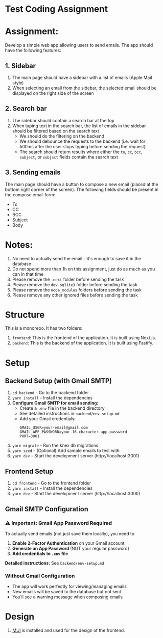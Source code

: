 # Test Coding Assignment

# Assignment:
Develop a simple web app allowing users to send emails. The app should have the following features:  
## 1. Sidebar
1. The main page should have a sidebar with a list of emails (Apple Mail style)
2. When selecting an email from the sidebar, the selected email should be displayed on the right side of the screen

## 2. Search bar
1. The sidebar should contain a search bar at the top
2. When typing text in the search bar, the list of emails in the sidebar should be filtered based on the search text
   * We should do the filtering on the backend
   * We should debounce the requests to the backend (i.e. wait for 500ms after the user stops typing before sending the request)
   * The search should return results where either the `to`, `cc`, `bcc`, `subject`, or `subject` fields contain the search text

## 3. Sending emails
The main page should have a button to compose a new email (placed at the bottom right corner of the screen). The following fields should be present in the compose email form:
   * To
   * CC
   * BCC
   * Subject
   * Body


# Notes:
1. No need to actually send the email - it's enough to save it in the database
2. Do not spend more than 1h on this assignment, just do as much as you can in that time
3. Please remove the `.next` folder before sending the task
4. Please remove the `dev.sqlite3` folder before sending the task
5. Please remove the `node_modules` folders before sending the task
6. Please remove any other ignored files before sending the task

# Structure
This is a monorepo. It has two folders:  
1. `frontend`: This is the frontend of the application. It is built using Next.js.  
2. `backend`: This is the backend of the application. It is built using Fastify.

# Setup

## Backend Setup (with Gmail SMTP)
1. `cd backend` - Go to the backend folder
2. `yarn install` - Install the dependencies
3. **Configure Gmail SMTP for email sending:**
   - Create a `.env` file in the backend directory
   - See detailed instructions in `backend/env-setup.md`
   - Add your Gmail credentials:
     ```env
     GMAIL_USER=your-email@gmail.com
     GMAIL_APP_PASSWORD=your-16-character-app-password
     PORT=3001
     ```
4. `yarn migrate` - Run the knex db migrations
5. `yarn seed` - (Optional) Add sample emails to test with
6. `yarn dev` - Start the development server (http://localhost:3001)

## Frontend Setup
1. `cd frontend` - Go to the frontend folder
2. `yarn install` - Install the dependencies
3. `yarn dev` - Start the development server (http://localhost:3000)

## Gmail SMTP Configuration

### ⚠️ Important: Gmail App Password Required

To actually send emails (not just save them locally), you need to:

1. **Enable 2-Factor Authentication** on your Gmail account
2. **Generate an App Password** (NOT your regular password)
3. **Add credentials to `.env` file**

**Detailed instructions:** See `backend/env-setup.md`

### Without Gmail Configuration
- The app will work perfectly for viewing/managing emails
- New emails will be saved to the database but not sent
- You'll see a warning message when composing emails

# Design
1. [MUI](https://mui.com/) is installed and used for the design of the frontend.
